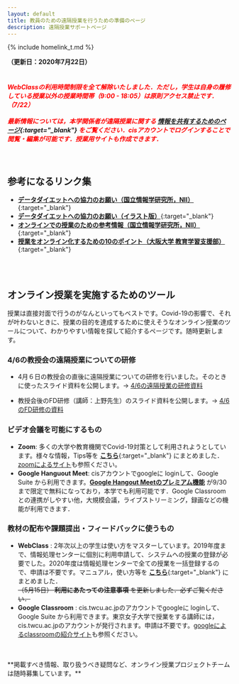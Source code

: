 ```yaml
---
layout: default
title: 教員のための遠隔授業を行うための準備のページ
description: 遠隔授業サポートページ
---
```


{% include homelink_t.md %}
<br />

**（更新日：2020年7月22日）**
<br />
<br />

##### <font color="red">WebClassの利用時間制限を全て解除いたしました．ただし，学生は自身の履修している授業以外の授業時間帯（9:00 - 18:05）は原則アクセス禁止です．（7/22）<br /><br />最新情報については，本学関係者が遠隔授業に関する</font> [**情報を共有するためのページ**](https://sites.google.com/cis.twcu.ac.jp/distance-lecture){:target="_blank"} <font color="red">をご覧ください．cisアカウントでログインすることで閲覧・編集が可能です．授業用サイトも作成できます．</font>
<br />

## 参考になるリンク集

- [**データダイエットへの協力のお願い（国立情報学研究所，NII）**](https://www.nii.ac.jp/event/other/decs/tips.html){:target="_blank"}
- [**データダイエットへの協力のお願い（イラスト版）**](https://www.nii.ac.jp/event/upload/datadiet.png){:target="_blank"}
- [**オンラインでの授業のための参考情報（国立情報学研究所，NII）**](https://www.nii.ac.jp/news/2020/0325.html?fbclid=IwAR22_4uvb5qY01hQZ7VB8czjmh6WHspEXRO68Asu56Gp8sBZ9VJuUF42zN4#03){:target="_blank"}
- [**授業をオンライン化するための10のポイント（大阪大学 教育学習支援部）**](https://www.tlsc.osaka-u.ac.jp/project/onlinelecture/tips01.html){:target="_blank"}
<br />
<br />

## オンライン授業を実施するためのツール

授業は直接対面で行うのがなんといってもベストです。Covid-19の影響で、それが叶わないときに、授業の目的を達成するために使えそうなオンライン授業のツールについて、わかりやすい情報を探して紹介するページです。随時更新します。

### 4/6の教授会の遠隔授業についての研修

- 4月６日の教授会の直後に遠隔授業についての研修を行いました。そのときに使ったスライド資料を公開します。-> [4/6の遠隔授業の研修資料](./200406_demo_online_class2.pdf)

- 教授会後のFD研修（講師：上野先生）のスライド資料を公開します。-> [4/6のFD研修の資料](./200406_fd_ueno.pdf)

### ビデオ会議を可能にするもの
- **Zoom**:  多くの大学や教育機関でCovid-19対策として利用されようとしています。様々な情報，Tips等を [**こちら**](./zoom.html){:target="_blank"} にまとめました． [zoomによるサイト](https://zoom.us)も参照ください。
- **Google Hanguout Meet**:  cisアカウントでgoogleに loginして、Google Suite から利用できます。[**Google Hangout Meetのプレミアム機能**](https://gsuite.google.co.jp/intl/ja/products/meet/) が9/30まで限定で無料になっており，本学でも利用可能です．Google Classroomとの連携がしやすい他，大規模会議，ライブストリーミング，録画などの機能が利用できます．

### 教材の配布や課題提出・フィードバックに使うもの
- **WebClass** :  2年次以上の学生は使い方をマスターしています。2019年度まで、情報処理センターに個別に利用申請して、システムへの授業の登録が必要でした。2020年度は情報処理センターで全ての授業を一括登録するので、申請は不要です。マニュアル，使い方等を [**こちら**](./webclass.html){:target="_blank"} にまとめました．<br />~~（5月15日） **利用にあたっての注意事項** を更新しました．必ずご覧ください．~~
- **Google Classroom** :  cis.twcu.ac.jpのアカウントでgoogleに loginして、Google Suite から利用できます。東京女子大学で授業をする講師には，cis.twcu.ac.jpのアカウントが発行されます。申請は不要です。[googleによるclassroomの紹介サイト](https://edu.google.com/intl/ja/products/classroom/)も参照ください。

<br />
<br />
**掲載すべき情報、取り扱うべき疑問など、オンライン授業プロジェクトチームは随時募集しています。**
<br />
<br />